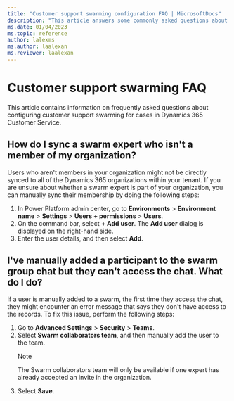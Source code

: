 ```yaml
---
title: "Customer support swarming configuration FAQ | MicrosoftDocs"
description: "This article answers some commonly asked questions about configuring customer support swarming for cases in Dynamics 365 Customer Service and Microsoft Teams."
ms.date: 01/04/2023
ms.topic: reference
author: lalexms
ms.author: laalexan
ms.reviewer: laalexan
---
```

# Customer support swarming FAQ

This article contains information on frequently asked questions about configuring customer support swarming for cases in Dynamics 365 Customer Service.

## How do I sync a swarm expert who isn't a member of my organization?

Users who aren't members in your organization might not be directly synced to all of the Dynamics 365 organizations within your tenant. If you are unsure about whether a swarm expert is part of your organization, you can manually sync their membership by doing the following steps:
   1. In Power Platform admin center, go to **Environments** > **Environment name** > **Settings** > **Users + permissions** > **Users**. 
   1. On the command bar, select **+ Add user**. The **Add user** dialog is displayed on the right-hand side.
   1. Enter the user details, and then select **Add**.

## I've manually added a participant to the swarm group chat but they can't access the chat. What do I do?

If a user is manually added to a swarm, the first time they access the chat, they might encounter an error message that says they don't have access to the records. To fix this issue, perform the following steps:
   1. Go to **Advanced Settings** > **Security** > **Teams**.
   1. Select **Swarm collaborators team**, and then manually add the user to the team.
      > [!Note]
      > The Swarm collaborators team will only be available if one expert has already accepted an invite in the organization.
   1. Select **Save**.
